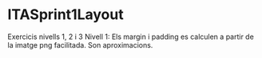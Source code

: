 # ITASprint1Layout
Exercicis nivells 1, 2 i 3
Nivell 1:
  Els margin i padding es calculen a partir de la imatge png facilitada. Son aproximacions.
